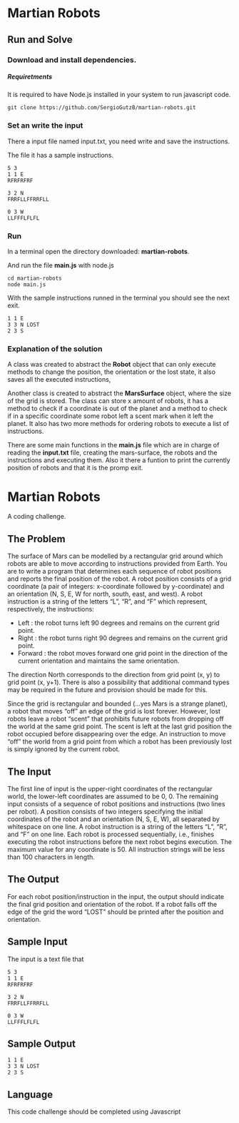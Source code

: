 # Martian Robots



## Run and Solve
### Download and install dependencies.
##### Requiretments
It is required to have Node.js installed in your system to run javascript code.

```
git clone https://github.com/SergioGutzB/martian-robots.git
```

### Set an write the input 
There a input file named input.txt, you need write and save the instructions. 

The file it has a sample instructions.

```
5 3
1 1 E 
RFRFRFRF

3 2 N 
FRRFLLFFRRFLL

0 3 W
LLFFFLFLFL
```


### Run 
In a terminal open the directory downloaded: **martian-robots**.

And run the file **main.js** with node.js

```
cd martian-robots
node main.js
```

With the sample instructions runned in the terminal you should see the next exit. 

```
1 1 E
3 3 N LOST
2 3 S
```

### Explanation of the solution

A class was created to abstract the **Robot** object that can only execute methods to change the position, the orientation or the lost state, it also saves all the executed instructions,

Another class is created to abstract the **MarsSurface** object, where the size of the grid is stored. The class can store x amount of robots, it has a method to check if a coordinate is out of the planet and a method to check if in a specific coordinate some robot left a scent mark when it left the planet. It also has two more methods for ordering robots to execute a list of instructions.

There are some main functions in the **main.js** file which are in charge of reading the **input.txt** file, creating the mars-surface, the robots and the instructions and executing them. Also it there a funtion to print the currently position of robots and that it is the promp exit. 


# Martian Robots

A coding challenge.

## The Problem
The surface of Mars can be modelled by a rectangular grid around which robots are able to move according to instructions provided from Earth. You are to write a program that determines each sequence of robot positions and reports the final position of the robot.
A robot position consists of a grid coordinate (a pair of integers: x-coordinate followed by y-coordinate) and an orientation (N, S, E, W for north, south, east, and west).
A robot instruction is a string of the letters “L”, “R”, and “F” which represent, respectively, the instructions:
* Left : the robot turns left 90 degrees and remains on the current grid point.
* Right : the robot turns right 90 degrees and remains on the current grid point.
* Forward : the robot moves forward one grid point in the direction of the current
orientation and maintains the same orientation.

The direction North corresponds to the direction from grid point (x, y) to grid point (x, y+1). There is also a possibility that additional command types may be required in the future and provision should be made for this.

Since the grid is rectangular and bounded (...yes Mars is a strange planet), a robot that moves “off” an edge of the grid is lost forever. However, lost robots leave a robot “scent” that prohibits future robots from dropping off the world at the same grid point. The scent is left at the last grid position the robot occupied before disappearing over the edge. An instruction to move “off” the world from a grid point from which a robot has been previously lost is simply ignored by the current robot.

## The Input

The first line of input is the upper-right coordinates of the rectangular world, the lower-left coordinates are assumed to be 0, 0.
The remaining input consists of a sequence of robot positions and instructions (two lines per robot). A position consists of two integers specifying the initial coordinates of the robot and an orientation (N, S, E, W), all separated by whitespace on one line. A robot instruction is a string of the letters “L”, “R”, and “F” on one line.
Each robot is processed sequentially, i.e., finishes executing the robot instructions before the next robot begins execution.
The maximum value for any coordinate is 50.
All instruction strings will be less than 100 characters in length.

## The Output

For each robot position/instruction in the input, the output should indicate the final grid position and orientation of the robot. If a robot falls off the edge of the grid the word “LOST” should be printed after the position and orientation.

## Sample Input

The input is a text file that

```
5 3
1 1 E 
RFRFRFRF

3 2 N 
FRRFLLFFRRFLL

0 3 W
LLFFFLFLFL
```

## Sample Output

```
1 1 E
3 3 N LOST
2 3 S
```

## Language

This code challenge should be completed using Javascript
